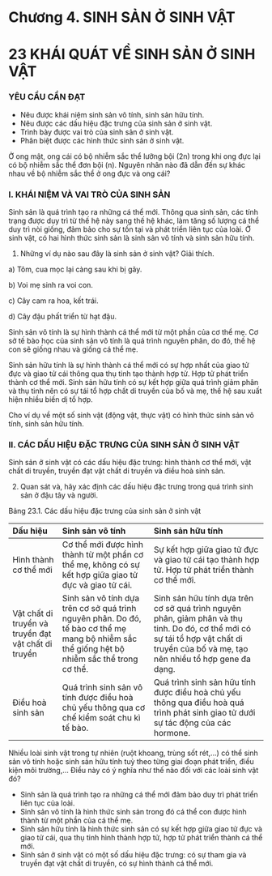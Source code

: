 # Chương 4. SINH SẢN Ở SINH VẬT

# 23 KHÁI QUÁT VỀ SINH SẢN Ở SINH VẬT

### YÊU CẦU CẦN ĐẠT

- Nêu được khái niệm sinh sản vô tính, sinh sản hữu tính.
- Nêu được các dấu hiệu đặc trưng của sinh sản ở sinh vật.
- Trình bày được vai trò của sinh sản ở sinh vật.
- Phân biệt được các hình thức sinh sản ở sinh vật.

Ở ong mật, ong cái có bộ nhiễm sắc thể lưỡng bội (2n) trong khi ong đực lại có bộ nhiễm sắc thể đơn bội (n). Nguyên nhân nào đã dẫn đến sự khác nhau về bộ nhiễm sắc thể ở ong đực và ong cái?

### I. KHÁI NIỆM VÀ VAI TRÒ CỦA SINH SẢN

Sinh sản là quá trình tạo ra những cá thể mới. Thông qua sinh sản, các tính trạng được duy trì từ thế hệ này sang thế hệ khác, làm tăng số lượng cá thể duy trì nòi giống, đảm bảo cho sự tồn tại và phát triển liên tục của loài. Ở sinh vật, có hai hình thức sinh sản là sinh sản vô tính và sinh sản hữu tính.

1. Những ví dụ nào sau đây là sinh sản ở sinh vật? Giải thích.

a) Tôm, cua mọc lại càng sau khi bị gãy.

b) Voi mẹ sinh ra voi con.

c) Cây cam ra hoa, kết trái.

d) Cây đậu phất triển từ hạt đậu.

Sinh sản vô tính là sự hình thành cá thể mới từ một phần của cơ thể mẹ. Cơ sở tế bào học của sinh sản vô tính là quá trình nguyên phân, do đó, thế hệ con sẽ giống nhau và giống cá thể mẹ.

Sinh sản hữu tính là sự hình thành cá thể mới có sự hợp nhất của giao tử đực và giao tử cái thông qua thụ tinh tạo thành hợp tử. Hợp tử phát triển thành cơ thể mới. Sinh sản hữu tính có sự kết hợp giữa quá trình giảm phân và thụ tinh nên có sự tái tổ hợp chất di truyền của bố và mẹ, thế hệ sau xuất hiện nhiều biến dị tổ hợp.

Cho ví dụ về một số sinh vật (động vật, thực vật) có hình thức sinh sản vô tính, sinh sản hữu tính.

### II. CÁC DẤU HIỆU ĐẶC TRƯNG CỦA SINH SẢN Ở SINH VẬT

Sinh sản ở sinh vật có các dấu hiệu đặc trưng: hình thành cơ thể mới, vật chất di truyền, truyền đạt vật chất di truyền và điều hoà sinh sản.

2. Quan sát và, hãy xác định các dấu hiệu đặc trưng trong quá trình sinh sản ở đậu tây và người.

Bảng 23.1. Các dấu hiệu đặc trưng của sinh sản ở sinh vật

| Dấu hiệu | Sinh sản vô tính | Sinh sản hữu tính |
| :------- | :--------------- | :----------------- |
| Hình thành cơ thể mới | Cơ thể mới được hình thành từ một phần cơ thể mẹ, không có sự kết hợp giữa giao tử đực và giao tử cái. | Sự kết hợp giữa giao tử đực và giao tử cái tạo thành hợp tử. Hợp tử phát triển thành cơ thể mới. |
| Vật chất di truyền và truyền đạt vật chất di truyền | Sinh sản vô tính dựa trên cơ sở quá trình nguyên phân. Do đó, tế bào cơ thể mẹ mang bộ nhiễm sắc thể giống hệt bộ nhiễm sắc thể trong cơ thể. | Sinh sản hữu tính dựa trên cơ sở quá trình nguyên phân, giảm phân và thụ tinh. Do đó, cơ thể mới có sự tái tổ hợp vật chất di truyền của bố và mẹ, tạo nên nhiều tổ hợp gene đa dạng. |
| Điều hoà sinh sản | Quá trình sinh sản vô tính được điều hoà chủ yếu thông qua cơ chế kiểm soát chu kì tế bào. | Quá trình sinh sản hữu tính được điều hoà chủ yếu thông qua điều hoà quá trình phát sinh giao tử dưới sự tác động của các hormone. |

Nhiều loài sinh vật trong tự nhiên (ruột khoang, trùng sốt rét,...) có thể sinh sản vô tính hoặc sinh sản hữu tính tuỳ theo từng giai đoạn phát triển, điều kiện môi trường,... Điều này có ý nghĩa như thế nào đối với các loài sinh vật đó?

* Sinh sản là quá trình tạo ra những cá thể mới đảm bảo duy trì phát triển liên tục của loài.
* Sinh sản vô tính là hình thức sinh sản trong đó cá thể con được hình thành từ một phần của cá thể mẹ.
* Sinh sản hữu tính là hình thức sinh sản có sự kết hợp giữa giao tử đực và giao tử cái, qua thụ tinh hình thành hợp tử, hợp tử phát triển thành cá thể mới.
* Sinh sản ở sinh vật có một số dấu hiệu đặc trưng: có sự tham gia và truyền đạt vật chất di truyền, có sự hình thành cá thể mới.
